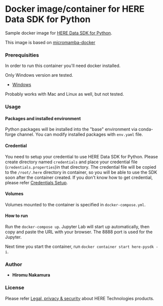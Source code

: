 # Docker image/container for HERE Data SDK for Python

Sample docker image for [HERE Data SDK for Python](https://developer.here.com/documentation/sdk-python-v2/dev_guide/index.html).

This image is based on [micromamba-docker](https://hub.docker.com/r/mambaorg/micromamba)

### Prerequisities

In order to run this container you'll need docker installed.

Only Windows version are tested.

* [Windows](https://docs.docker.com/windows/started)

Probably works with Mac and Linux as well, but not tested.

### Usage

#### Packages and installed environment
Python packages will be installed into the "base" environment via conda-forge channel.
You can modify installed packages with `env.yaml` file.

#### Credential
You need to setup your credential to use HERE Data SDK for Python. Please create directory named `credentials` and place your credential file (`credentials.properties`)in that directory. The credential file will be copied to the `/root/.here` directory in container, so you will be able to use the SDK soon after the container created.
If you don't know how to get credential, please refer [Credentials Setup](https://developer.here.com/documentation/sdk-python-v2/dev_guide/topics/credentials.html).

#### Volumes
Volumes mounted to the container is specified in `docker-compose.yml`.

#### How to run
Run the `docker-compose up`. Jupyter Lab will start up automatically, then copy and paste the URL with your browser. The 8888 port is used for the Jupyter.

Next time you start the container, run `docker container start here-pysdk -i`.

### Author

* **Hiromu Nakamura**

### License

Please refer [Legal, privacy & security](https://legal.here.com/en-gb) about HERE Technologies products.